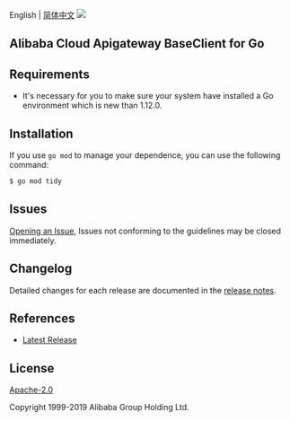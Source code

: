 English | [简体中文](README-CN.md)
![](https://aliyunsdk-pages.alicdn.com/icons/AlibabaCloud.svg)

## Alibaba Cloud Apigateway BaseClient for Go

## Requirements
- It's necessary for you to make sure your system have installed a Go environment which is new than 1.12.0.

## Installation
If you use `go mod` to manage your dependence, you can use the following command:

```sh
$ go mod tidy
```

## Issues
[Opening an Issue](https://github.com/aliyun/alibabacloud-apigateway-core-sdk/issues/new), Issues not conforming to the guidelines may be closed immediately.

## Changelog
Detailed changes for each release are documented in the [release notes](./ChangeLog.txt).

## References
* [Latest Release](https://github.com/aliyun/alibabacloud-apigateway-core-sdk/tree/master/baseclient/go)

## License
[Apache-2.0](http://www.apache.org/licenses/LICENSE-2.0)

Copyright 1999-2019 Alibaba Group Holding Ltd.